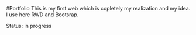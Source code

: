 #Portfolio
This is my first web which is copletely my realization and my idea. I use here RWD and Bootsrap.

Status: in progress
